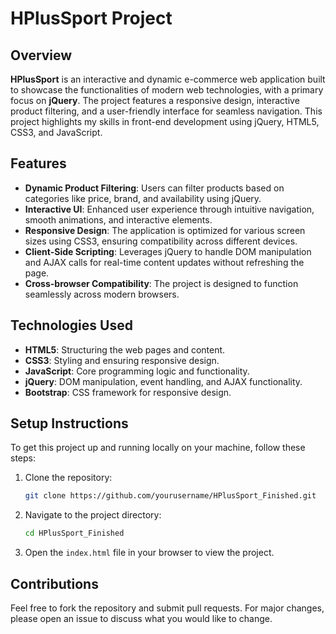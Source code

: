 # HPlusSport Project

## Overview
**HPlusSport** is an interactive and dynamic e-commerce web application built to showcase the functionalities of modern web technologies, with a primary focus on **jQuery**. The project features a responsive design, interactive product filtering, and a user-friendly interface for seamless navigation. This project highlights my skills in front-end development using jQuery, HTML5, CSS3, and JavaScript.

## Features
- **Dynamic Product Filtering**: Users can filter products based on categories like price, brand, and availability using jQuery.
- **Interactive UI**: Enhanced user experience through intuitive navigation, smooth animations, and interactive elements.
- **Responsive Design**: The application is optimized for various screen sizes using CSS3, ensuring compatibility across different devices.
- **Client-Side Scripting**: Leverages jQuery to handle DOM manipulation and AJAX calls for real-time content updates without refreshing the page.
- **Cross-browser Compatibility**: The project is designed to function seamlessly across modern browsers.

## Technologies Used
- **HTML5**: Structuring the web pages and content.
- **CSS3**: Styling and ensuring responsive design.
- **JavaScript**: Core programming logic and functionality.
- **jQuery**: DOM manipulation, event handling, and AJAX functionality.
- **Bootstrap**: CSS framework for responsive design.

## Setup Instructions
To get this project up and running locally on your machine, follow these steps:

1. Clone the repository:
    ```bash
    git clone https://github.com/yourusername/HPlusSport_Finished.git
    ```
2. Navigate to the project directory:
    ```bash
    cd HPlusSport_Finished
    ```
3. Open the `index.html` file in your browser to view the project.

## Contributions
Feel free to fork the repository and submit pull requests. For major changes, please open an issue to discuss what you would like to change.

